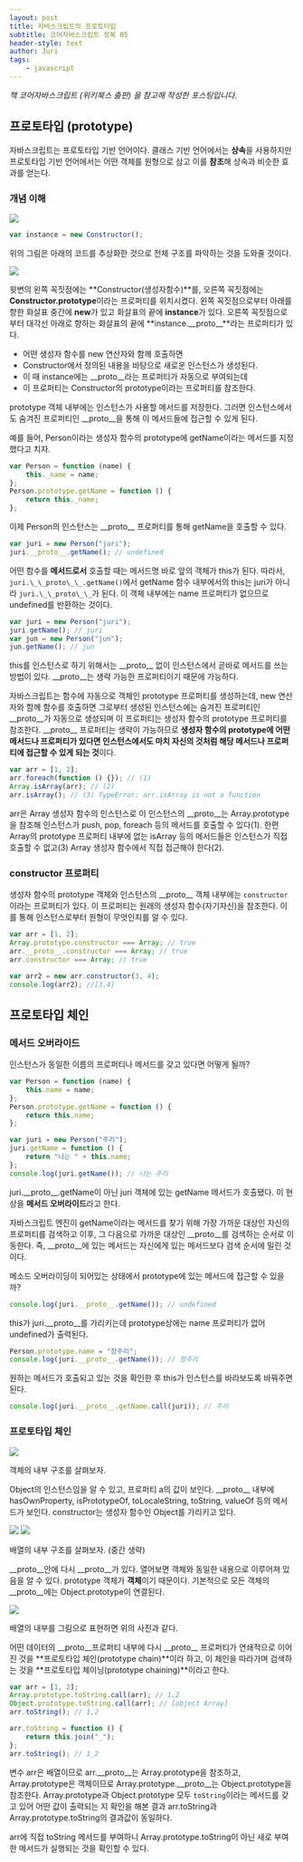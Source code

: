 ```yaml
---
layout: post
title: 자바스크립트의 프로토타입
subtitle: 코어자바스크립트 정복 05
header-style: text
author: Juri
tags:
    - javascript
---
```


_책 코어자바스크립트 (위키북스 출판) 을 참고해 작성한 포스팅입니다._

## 프로토타입 (prototype)

자바스크립트는 프로토타입 기반 언어이다. 클래스 기반 언어에서는 **상속**을 사용하지만 프로토타입 기반 언어에서는 어떤 객체를 원형으로 삼고 이를 **참조**해 상속과 비슷한 효과를 얻는다.

### 개념 이해

![](/img/in-post/prototype.jpg)

```js
var instance = new Constructor();
```

위의 그림은 아래의 코드를 추상화한 것으로 전체 구조를 파악하는 것을 도와줄 것이다.

![](/img/in-post/prototype2.jpg)

윗변의 왼쪽 꼭짓점에는 **Constructor(생성자함수)**를, 오른쪽 꼭짓점에는 **Constructor.prototype**이라는 프로퍼티를 위치시켰다. 왼쪽 꼭짓점으로부터 아래를 향한 화살표 중간에 **new**가 있고 화살표의 끝에 **instance**가 있다. 오른쪽 꼭짓점으로부터 대각선 아래로 향하는 화살표의 끝에 **instance.\_\_proto\_\_**라는 프로퍼티가 있다.

-   어떤 생성자 함수를 new 연산자와 함께 호출하면
-   Constructor에서 정의된 내용을 바탕으로 새로운 인스턴스가 생성된다.
-   이 때 instance에는 \_\_proto\_\_라는 프로퍼티가 자동으로 부여되는데
-   이 프로퍼티는 Constructor의 prototype이라는 프로퍼티를 참조한다.

prototype 객체 내부에는 인스턴스가 사용할 메서드를 저장한다. 그러면 인스턴스에서도 숨겨진 프로퍼티인 \_\_proto\_\_을 통해 이 메서드들에 접근할 수 있게 된다.

예를 들어, Person이라는 생성자 함수의 prototype에 getName이라는 메서드를 지정했다고 치자.

```js
var Person = function (name) {
    this._name = name;
};
Person.prototype.getName = function () {
    return this._name;
};
```

이제 Person의 인스턴스는 \_\_proto\_\_ 프로퍼티를 통해 getName을 호출할 수 있다.

```js
var juri = new Person("juri");
juri.__proto__.getName(); // undefined
```

어떤 함수를 **메서드로서** 호출할 때는 메서드명 바로 앞의 객체가 this가 된다. 따라서, `juri.\_\_proto\_\_.getName()`에서 getName 함수 내부에서의 this는 juri가 아니라 `juri.\_\_proto\_\_`가 된다. 이 객체 내부에는 name 프로퍼티가 없으므로 undefined를 반환하는 것이다.

```js
var juri = new Person("juri");
juri.getName(); // juri
var jun = new Person("jun");
jun.getName(); // jun
```

this를 인스턴스로 하기 위해서는 \_\_proto\_\_ 없이 인스턴스에서 곧바로 메서드를 쓰는 방법이 있다. \_\_proto\_\_는 생략 가능한 프로퍼티이기 때문에 가능하다.

자바스크립트는 함수에 자동으로 객체인 prototype 프로퍼티를 생성하는데, new 연산자와 함께 함수를 호출하면 그로부터 생성된 인스턴스에는 숨겨진 프로퍼티인 \_\_proto\_\_가 자동으로 생성되며 이 프로퍼티는 생성자 함수의 prototype 프로퍼티를 참조한다. \_\_proto\_\_ 프로퍼티는 생략이 가능하므로 **생성자 함수의 prototype에 어떤 메서드나 프로퍼티가 있다면 인스턴스에서도 마치 자신의 것처럼 해당 메서드나 프로퍼티에 접근할 수 있게 되는 것**이다.

```js
var arr = [1, 2];
arr.foreach(function () {}); // (1)
Array.isArray(arr); // (2)
arr.isArray(); // (3) TypeError: arr.isArray is not a function
```

arr은 Array 생성자 함수의 인스턴스로 이 인스턴스의 \_\_proto\_\_는 Array.prototype을 참조해 인스턴스가 push, pop, foreach 등의 메서드를 호출할 수 있다(1). 한편 Array의 prototype 프로퍼티 내부에 없는 isArray 등의 메서드들은 인스턴스가 직접 호출할 수 없고(3) Array 생성자 함수에서 직접 접근해야 한다(2).

### constructor 프로퍼티

생성자 함수의 prototype 객체와 인스턴스의 \_\_proto\_\_ 객체 내부에는 `constructor` 이라는 프로퍼티가 있다. 이 프로퍼티는 원래의 생성자 함수(자기자신)을 참조한다. 이를 통해 인스턴스로부터 원형이 무엇인지를 알 수 있다.

```js
var arr = [1, 2];
Array.prototype.constructor === Array; // true
arr.__proto__.constructor === Array; // true
arr.constructor === Array; // true

var arr2 = new arr.constructor(3, 4);
console.log(arr2); //[3,4]
```

## 프로토타입 체인

### 메서드 오버라이드

인스턴스가 동일한 이름의 프로퍼티나 메서드를 갖고 있다면 어떻게 될까?

```js
var Person = function (name) {
    this.name = name;
};
Person.prototype.getName = function () {
    return this.name;
};

var juri = new Person("주리");
juri.getName = function () {
    return "나는 " + this.name;
};
console.log(juri.getName()); // 나는 주리
```

juri.\_\_proto\_\_.getName이 아닌 juri 객체에 있는 getName 메서드가 호출됐다. 이 현상을 **메서드 오버라이드**라고 한다.

자바스크립트 엔진이 getName이라는 메서드를 찾기 위해 가장 가까운 대상인 자신의 프로퍼티를 검색하고 이후, 그 다음으로 가까운 대상인 \_\_proto\_\_를 검색하는 순서로 이동한다. 즉, \_\_proto\_\_에 있는 메서드는 자신에게 있는 메서드보다 검색 순서에 밀린 것이다.

메소드 오버라이딩이 되어있는 상태에서 prototype에 있는 메서드에 접근할 수 있을까?

```js
console.log(juri.__proto__.getName()); // undefined
```

this가 juri.\_\_proto\_\_를 가리키는데 prototype상에는 name 프로퍼티가 없어 undefined가 출력된다.

```js
Person.prototype.name = "장주리";
console.log(juri.__proto__.getName()); // 장주리
```

원하는 메서드가 호출되고 있는 것을 확인한 후 this가 인스턴스를 바라보도록 바꿔주면 된다.

```js
console.log(juri.__proto__.getName.call(juri)); // 주리
```

### 프로토타입 체인

![](/img/in-post/console.dir-object.png)

객체의 내부 구조를 살펴보자.

Object의 인스턴스임을 알 수 있고, 프로퍼티 a의 값이 보인다. \_\_proto\_\_ 내부에 hasOwnProperty, isPrototypeOf, toLocaleString, toString, valueOf 등의 메서드가 보인다. constructor는 생성자 함수인 Object를 가리키고 있다.

![](/img/in-post/console.dir-array1.png)
![](/img/in-post/console.dir-array2.png)

배열의 내부 구조를 살펴보자. (중간 생략)

\_\_proto\_\_안에 다시 \_\_proto\_\_가 있다. 열어보면 객체와 동일한 내용으로 이루어져 있음을 알 수 있다. prototype 객체가 **객체**이기 때문이다.
기본적으로 모든 객체의 \_\_proto\_\_에는 Object.prototype이 연결된다.

![](/img/in-post/prototype1.jpg)

배열의 내부를 그림으로 표현하면 위의 사진과 같다.

어떤 데이터의 \_\_proto\_\_프로퍼티 내부에 다시 \_\_proto\_\_ 프로퍼티가 연쇄적으로 이어진 것을 **프로토타입 체인(prototype chain)**이라 하고, 이 체인을 따라가며 검색하는 것을 **프로토타입 체이닝(prototype chaining)**이라고 한다.

```js
var arr = [1, 2];
Array.prototype.toString.call(arr); // 1,2
Object.prototype.toString.call(arr); // [object Array]
arr.toString(); // 1,2

arr.toString = function () {
    return this.join("_");
};
arr.toString(); // 1_2
```

변수 arr은 배열이므로 arr.\_\_proto\_\_는 Array.prototype을 참조하고, Array.prototype은 객체이므로 Array.prototype.\_\_proto\_\_는 Object.prototype을 참조한다. Array.prototype과 Object.prototype 모두 `toString`이라는 메서드를 갖고 있어 어떤 값이 출력되는 지 확인을 해본 결과 arr.toString과 Array.prototype.toString의 결과값이 동일하다.

arr에 직접 toString 메서드를 부여하니 Array.prototype.toString이 아닌 새로 부여한 메서드가 실행되는 것을 확인할 수 있다.
